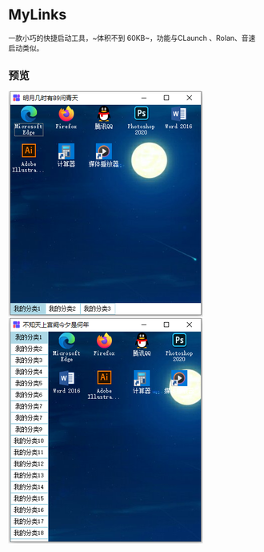 # MyLinks
一款小巧的快捷启动工具，~体积不到 60KB~，功能与CLaunch 、Rolan、音速启动类似。
## 预览
![image](./pictures/pic001.png)  
![image](./pictures/pic002.png)  
